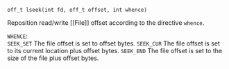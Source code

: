 `off_t lseek(int fd, off_t offset, int whence)`

Reposition read/write [[File]] offset according to the directive `whence`.

`WHENCE`:	
	`SEEK_SET`
        The file offset is set to offset bytes.
	`SEEK_CUR`
	    The file offset is set to its current location plus offset bytes.
	`SEEK_END`
        The file offset is set to the size of the file plus offset bytes.